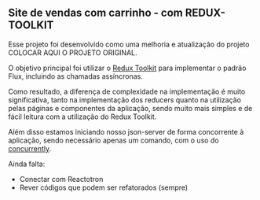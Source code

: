 ## Site de vendas com carrinho - com REDUX-TOOLKIT

Esse projeto foi desenvolvido como uma melhoria e atualização do projeto COLOCAR AQUI O PROJETO ORIGINAL.

O objetivo principal foi utilizar o [Redux Toolkit](https://redux-toolkit.js.org/) para implementar o
padrão Flux, incluindo as chamadas assíncronas.

Como resultado, a diferença de complexidade na implementação é muito significativa, tanto na implementação dos
reducers quanto na utilização pelas páginas e componentes da aplicação, sendo muito mais simples e
de fácil leitura com a utilização do Redux Toolkit.

Além disso estamos iniciando nosso json-server de forma concorrente à aplicação, sendo necessário apenas um comando, com o uso do [concurrently](https://www.npmjs.com/package/concurrently).

Ainda falta:

* Conectar com Reactotron
* Rever códigos que podem ser refatorados (sempre)
